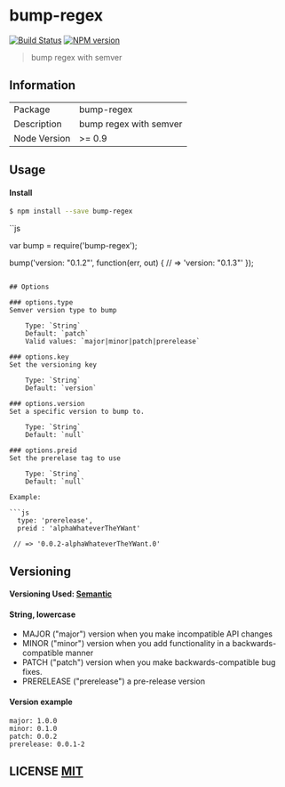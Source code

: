 # bump-regex
[![Build Status](https://travis-ci.org/stevelacy/bump-regex.png?branch=master)](https://travis-ci.org/stevelacy/bump-regex)
[![NPM version](https://badge.fury.io/js/bump-regex.png)](http://badge.fury.io/js/bump-regex)

> bump regex with semver

## Information

<table>
<tr>
<td>Package</td><td>bump-regex</td>
</tr>
<tr>
<td>Description</td>
<td>bump regex with semver</td>
</tr>
<tr>
<td>Node Version</td>
<td>>= 0.9</td>
</tr>
</table>

## Usage

#### Install

```sh
$ npm install --save bump-regex
```

``js

var bump = require('bump-regex');

bump('version: "0.1.2"', function(err, out) {
  // => 'version: "0.1.3"'
});
```

## Options

### options.type
Semver version type to bump

    Type: `String`
    Default: `patch`
    Valid values: `major|minor|patch|prerelease`

### options.key
Set the versioning key

    Type: `String`
    Default: `version`

### options.version
Set a specific version to bump to.

    Type: `String`
    Default: `null`

### options.preid
Set the prerelase tag to use

    Type: `String`
    Default: `null`

Example:

```js
  type: 'prerelease',
  preid : 'alphaWhateverTheYWant'

 // => '0.0.2-alphaWhateverTheYWant.0'
```

## Versioning
#### Versioning Used: [Semantic](http://semver.org/)
#### String, lowercase

  - MAJOR ("major") version when you make incompatible API changes
  - MINOR ("minor") version when you add functionality in a backwards-compatible manner
  - PATCH ("patch") version when you make backwards-compatible bug fixes.
  - PRERELEASE ("prerelease") a pre-release version

#### Version example

    major: 1.0.0
    minor: 0.1.0
    patch: 0.0.2
    prerelease: 0.0.1-2


## LICENSE [MIT](LICENSE)

